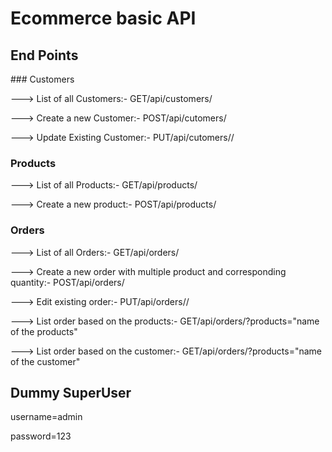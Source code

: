 # Ecommerce basic API

## End Points
<div>
  ### Customers
  <p>---> List of all Customers:- GET/api/customers/</p>
  <p>---> Create a new Customer:- POST/api/cutomers/</p>
  <p>---> Update Existing Customer:- PUT/api/cutomers/<id>/</p>
  
  ### Products
  <p>---> List of all Products:- GET/api/products/</p>
  <p>---> Create a new product:- POST/api/products/</p>
  
  ### Orders
  <p>---> List of all Orders:- GET/api/orders/</p>
  <p>---> Create a new order with multiple product and corresponding quantity:- POST/api/orders/</p>
  <p>---> Edit existing order:- PUT/api/orders/<id>/</p>
  <p>---> List order based on the products:- GET/api/orders/?products="name of the products"</p>
  <p>---> List order based on the customer:- GET/api/orders/?products="name of the customer"</p>
</div>
  
## Dummy SuperUser
<p>username=admin</p>
<p>password=123</p>
